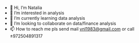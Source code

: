 - 👋 Hi, I’m Natalia 
- 👀 I’m interested in analysis 
- 🌱 I’m currently learning data analysis 
- 💞️ I’m looking to collaborate on data/finance analysis 
- 📫 How to reach me pls send mail vnl1983@gmail.com or call ±972504891317
<!---
vnl1983/vnl1983 is a ✨ special ✨ repository because its `README.md` (this file) appears on your GitHub profile.
You can click the Preview link to take a look at your changes.
--->
